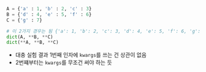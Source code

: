 ```python
A = {'a' : 1, 'b' : 2, 'c' : 3}
B = {'d' : 4, 'e' : 5, 'f' : 6} 
C = {'g' : 7}

# 이 2가지 경우는 됨 {'a': 1, 'b': 2, 'c': 3, 'd': 4, 'e': 5, 'f': 6, 'g': 7}
dict(A, **B, **C)
dict(**A, **B, **C)
```
- 대충 실험 결과 1번째 인자에 `kwargs`를 쓰는 건 상관이 없음
- 2번쨰부터는 `kwargs`를 무조건 써야 하는 듯
  
